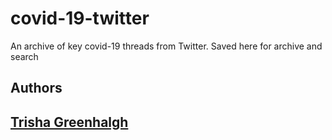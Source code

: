 # covid-19-twitter
An archive of key covid-19 threads from Twitter. Saved here for archive and search

## Authors

## [Trisha Greenhalgh](https://github.com/Mike-Honey/covid-19-twitter/trishgreenhalgh)

